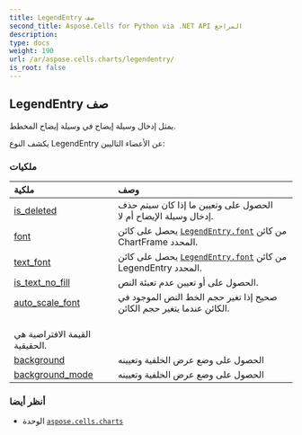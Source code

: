 ```yaml
---
title: LegendEntry صف
second_title: Aspose.Cells for Python via .NET API المراجع
description:
type: docs
weight: 190
url: /ar/aspose.cells.charts/legendentry/
is_root: false
---
```

##  LegendEntry صف
يمثل إدخال وسيلة إيضاح في وسيلة إيضاح المخطط.



يكشف النوع LegendEntry عن الأعضاء التاليين:

###  ملكيات
| ملكية| وصف|
| :- | :- |
| [is_deleted](/cells/python-net/ar/aspose.cells.charts/legendentry/is_deleted) | الحصول على وتعيين ما إذا كان سيتم حذف إدخال وسيلة الإيضاح أم لا.|
| [font](/cells/python-net/ar/aspose.cells.charts/legendentry/font) | يحصل على كائن [`LegendEntry.font`](/cells/python-net/ar/aspose.cells.charts/legendentry#font) من كائن ChartFrame المحدد.|
| [text_font](/cells/python-net/ar/aspose.cells.charts/legendentry/text_font) | يحصل على كائن [`LegendEntry.font`](/cells/python-net/ar/aspose.cells.charts/legendentry#font) من كائن LegendEntry المحدد.|
| [is_text_no_fill](/cells/python-net/ar/aspose.cells.charts/legendentry/is_text_no_fill) | الحصول على أو تعيين عدم تعبئة النص.|
| [auto_scale_font](/cells/python-net/ar/aspose.cells.charts/legendentry/auto_scale_font) | صحيح إذا تغير حجم الخط النص الموجود في الكائن عندما يتغير حجم الكائن.<br/>القيمة الافتراضية هي الحقيقية.|
| [background](/cells/python-net/ar/aspose.cells.charts/legendentry/background) | الحصول على وضع عرض الخلفية وتعيينه|
| [background_mode](/cells/python-net/ar/aspose.cells.charts/legendentry/background_mode) | الحصول على وضع عرض الخلفية وتعيينه|



###  أنظر أيضا
* الوحدة [`aspose.cells.charts`](..)
